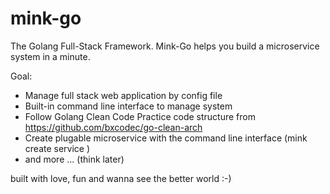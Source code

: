 # mink-go
The Golang Full-Stack Framework. Mink-Go helps you build a microservice system in a minute. 

Goal:
- Manage full stack web application by config file
- Built-in command line interface to manage system
- Follow Golang Clean Code Practice code structure from https://github.com/bxcodec/go-clean-arch
- Create plugable microservice with the command line interface (mink create service <name>)
- and more ... (think later)

built with love, fun and wanna see the better world :-)
